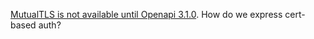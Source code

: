 [MutualTLS is not available until Openapi 3.1.0](https://github.com/OAI/OpenAPI-Specification/pull/1764). How do we express cert-based auth?